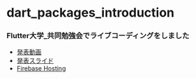 # dart_packages_introduction
### Flutter大学_共同勉強会でライブコーディングをしました

- [発表動画](https://vimeo.com/755909661/4a235fc030)
- [発表スライド](https://docs.google.com/presentation/d/1YUQ1HySTtnP7kuA3aJnM82k1NQcTxSB48ulRbfmlr6c/edit#slide=id.g1276827f2e_0_5)
- [Firebase Hosting](https://dart-packages-introduction.web.app/#/)
